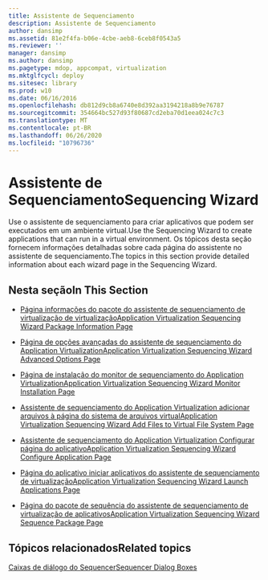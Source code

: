 ```yaml
---
title: Assistente de Sequenciamento
description: Assistente de Sequenciamento
author: dansimp
ms.assetid: 81e2f4fa-b06e-4cbe-aeb8-6ceb8f0543a5
ms.reviewer: ''
manager: dansimp
ms.author: dansimp
ms.pagetype: mdop, appcompat, virtualization
ms.mktglfcycl: deploy
ms.sitesec: library
ms.prod: w10
ms.date: 06/16/2016
ms.openlocfilehash: db812d9cb8a6740e8d392aa3194218a8b9e76787
ms.sourcegitcommit: 354664bc527d93f80687cd2eba70d1eea024c7c3
ms.translationtype: MT
ms.contentlocale: pt-BR
ms.lasthandoff: 06/26/2020
ms.locfileid: "10796736"
---
```

# <span data-ttu-id="51b5a-103">Assistente de Sequenciamento</span><span class="sxs-lookup"><span data-stu-id="51b5a-103">Sequencing Wizard</span></span>


<span data-ttu-id="51b5a-104">Use o assistente de sequenciamento para criar aplicativos que podem ser executados em um ambiente virtual.</span><span class="sxs-lookup"><span data-stu-id="51b5a-104">Use the Sequencing Wizard to create applications that can run in a virtual environment.</span></span> <span data-ttu-id="51b5a-105">Os tópicos desta seção fornecem informações detalhadas sobre cada página do assistente no assistente de sequenciamento.</span><span class="sxs-lookup"><span data-stu-id="51b5a-105">The topics in this section provide detailed information about each wizard page in the Sequencing Wizard.</span></span>

## <span data-ttu-id="51b5a-106">Nesta seção</span><span class="sxs-lookup"><span data-stu-id="51b5a-106">In This Section</span></span>


-   [<span data-ttu-id="51b5a-107">Página informações do pacote do assistente de sequenciamento de virtualização de virtualização</span><span class="sxs-lookup"><span data-stu-id="51b5a-107">Application Virtualization Sequencing Wizard Package Information Page</span></span>](application-virtualization-sequencing-wizard-package-information-page-keep.md)

-   [<span data-ttu-id="51b5a-108">Página de opções avançadas do assistente de sequenciamento do Application Virtualization</span><span class="sxs-lookup"><span data-stu-id="51b5a-108">Application Virtualization Sequencing Wizard Advanced Options Page</span></span>](application-virtualization-sequencing-wizard-advanced-options-page.md)

-   [<span data-ttu-id="51b5a-109">Página de instalação do monitor de sequenciamento do Application Virtualization</span><span class="sxs-lookup"><span data-stu-id="51b5a-109">Application Virtualization Sequencing Wizard Monitor Installation Page</span></span>](application-virtualization-sequencing-wizard-monitor-installation-page.md)

-   [<span data-ttu-id="51b5a-110">Assistente de sequenciamento do Application Virtualization adicionar arquivos à página do sistema de arquivos virtual</span><span class="sxs-lookup"><span data-stu-id="51b5a-110">Application Virtualization Sequencing Wizard Add Files to Virtual File System Page</span></span>](application-virtualization-sequencing-wizard-add-files-to-virtual-file-system-page.md)

-   [<span data-ttu-id="51b5a-111">Assistente de sequenciamento do Application Virtualization Configurar página do aplicativo</span><span class="sxs-lookup"><span data-stu-id="51b5a-111">Application Virtualization Sequencing Wizard Configure Application Page</span></span>](application-virtualization-sequencing-wizard-configure-application-page-keep.md)

-   [<span data-ttu-id="51b5a-112">Página do aplicativo iniciar aplicativos do assistente de sequenciamento de virtualização</span><span class="sxs-lookup"><span data-stu-id="51b5a-112">Application Virtualization Sequencing Wizard Launch Applications Page</span></span>](application-virtualization-sequencing-wizard-launch-applications-page.md)

-   [<span data-ttu-id="51b5a-113">Página do pacote de sequência do assistente de sequenciamento de virtualização de aplicativos</span><span class="sxs-lookup"><span data-stu-id="51b5a-113">Application Virtualization Sequencing Wizard Sequence Package Page</span></span>](application-virtualization-sequencing-wizard-sequence-package-page.md)

## <span data-ttu-id="51b5a-114">Tópicos relacionados</span><span class="sxs-lookup"><span data-stu-id="51b5a-114">Related topics</span></span>


[<span data-ttu-id="51b5a-115">Caixas de diálogo do Sequencer</span><span class="sxs-lookup"><span data-stu-id="51b5a-115">Sequencer Dialog Boxes</span></span>](sequencer-dialog-boxes.md)

 

 






